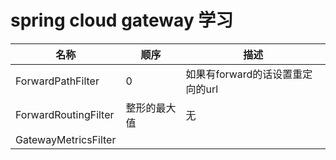 # spring cloud gateway 学习
|名称|顺序|描述|
|-|-|-|
|ForwardPathFilter|0|如果有forward的话设置重定向的url|
|ForwardRoutingFilter|整形的最大值|无|
|GatewayMetricsFilter|

